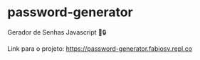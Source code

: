 # password-generator
Gerador de Senhas Javascript 🔑🔒

Link para o projeto: https://password-generator.fabiosv.repl.co
